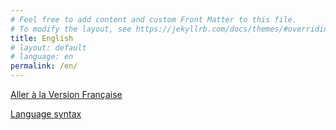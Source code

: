 ```yaml
---
# Feel free to add content and custom Front Matter to this file.
# To modify the layout, see https://jekyllrb.com/docs/themes/#overriding-theme-defaults
title: English
# layout: default
# language: en
permalink: /en/
---
```

<a href=" /index.html">Aller à la Version Française </a>

[Language syntax](/en/language-syntax-en.html)


